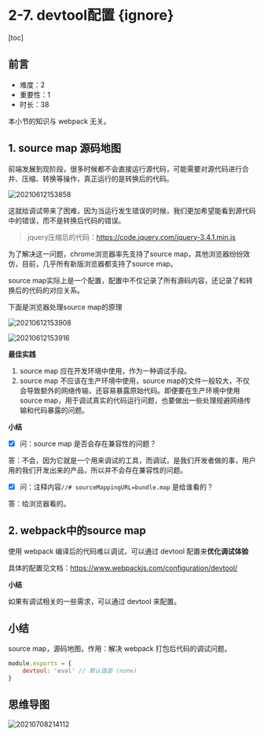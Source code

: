 # 2-7. devtool配置 {ignore}

[toc]

## 前言

- 难度：2
- 重要性：1
- 时长：38

本小节的知识与 webpack 无关。

## 1. source map 源码地图

前端发展到现阶段，很多时候都不会直接运行源代码，可能需要对源代码进行合并、压缩、转换等操作，真正运行的是转换后的代码。

![20210612153858](https://cdn.jsdelivr.net/gh/123taojiale/dahuyou_picture@main/blogs/20210612153858.png)

这就给调试带来了困难，因为当运行发生错误的时候，我们更加希望能看到源代码中的错误，而不是转换后代码的错误。

> jquery压缩后的代码：https://code.jquery.com/jquery-3.4.1.min.js

为了解决这一问题，chrome浏览器率先支持了source map，其他浏览器纷纷效仿，目前，几乎所有新版浏览器都支持了source map。

source map实际上是一个配置，配置中不仅记录了所有源码内容，还记录了和转换后的代码的对应关系。

下面是浏览器处理source map的原理

![20210612153908](https://cdn.jsdelivr.net/gh/123taojiale/dahuyou_picture@main/blogs/20210612153908.png)

![20210612153916](https://cdn.jsdelivr.net/gh/123taojiale/dahuyou_picture@main/blogs/20210612153916.png)

**最佳实践**

1. source map 应在开发环境中使用，作为一种调试手段。
2. source map 不应该在生产环境中使用，source map的文件一般较大，不仅会导致额外的网络传输，还容易暴露原始代码。即便要在生产环境中使用source map，用于调试真实的代码运行问题，也要做出一些处理规避网络传输和代码暴露的问题。

**小结**

- [x] 问：source map 是否会存在兼容性的问题？

答：不会，因为它就是一个用来调试的工具，而调试，是我们开发者做的事，用户用的我们开发出来的产品，所以并不会存在兼容性的问题。

- [x] 问：注释内容`//# sourceMappingURL=bundle.map` 是给谁看的？

答：给浏览器看的。

## 2. webpack中的source map

使用 webpack 编译后的代码难以调试，可以通过 devtool 配置来**优化调试体验**

具体的配置见文档：https://www.webpackjs.com/configuration/devtool/

**小结**

如果有调试相关的一些需求，可以通过 devtool 来配置。

## 小结

source map，源码地图，作用：解决 webpack 打包后代码的调试问题。

```js
module.exports = {
    devtool: 'eval' // 默认值是 (none)
}
```

## 思维导图

![20210708214112](https://cdn.jsdelivr.net/gh/123taojiale/dahuyou_picture@main/blogs/20210708214112.png)
